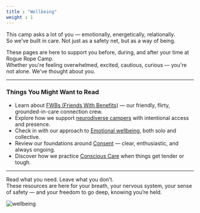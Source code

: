 ```yaml
---
title : "Wellbeing"
weight : 1
---
```


This camp asks a lot of you — emotionally, energetically, relationally.  
So we’ve built in care. Not just as a safety net, but as a way of being.

These pages are here to support you before, during, and after your time at Rogue Rope Camp.  
Whether you're feeling overwhelmed, excited, cautious, curious — you're not alone. We've thought about you.

---

### Things You Might Want to Read

- Learn about [FWBs (Friends With Benefits)](/wellbeing/fwb) — our friendly, flirty, grounded-in-care connection crew.
- Explore how we support [neurodiverse campers](/wellbeing/neuro) with intentional access and presence.
- Check in with our approach to [Emotional wellbeing](/wellbeing/emotional), both solo and collective.
- Review our foundations around [Consent](/wellbeing/consent) — clear, enthusiastic, and always ongoing.
- Discover how we practice [Conscious Care](/wellbeing/conscious-care) when things get tender or tough.

---

Read what you need. Leave what you don’t.  
These resources are here for your breath, your nervous system, your sense of safety — and your freedom to go deep, knowing you’re held.

![wellbeing](/images/rrc25/wellbeing.png)
